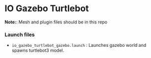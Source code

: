 # IO Gazebo Turtlebot

**Note:**: Mesh and plugin files should be in this repo

### Launch files
- `io_gazebo_turtlebot_gazebo.launch` : Launches gazebo world and spawns turtlebot3 model.
